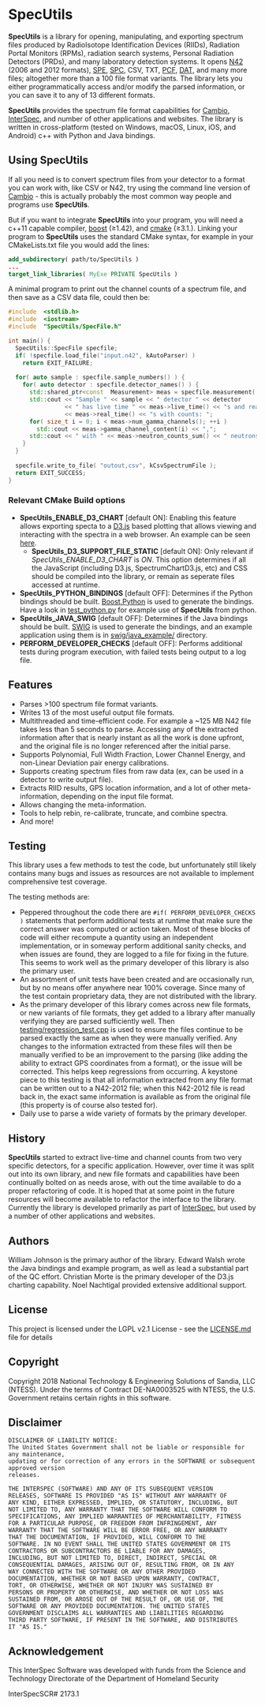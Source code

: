 # SpecUtils

**SpecUtils** is a library for opening, manipulating, and exporting spectrum files produced by RadioIsotope Identification Devices (RIIDs), Radiation Portal Monitors (RPMs), radiation search systems, Personal Radiation Detectors (PRDs), and many laboratory detection systems.
It opens [N42](https://www.nist.gov/programs-projects/ansiieee-n4242-standard) (2006 and 2012 formats), [SPE](https://inis.iaea.org/collection/NCLCollectionStore/_Public/32/042/32042415.pdf), [SPC](https://web.archive.org/web/20160418031030/www.ortec-online.com/download/ortec-software-file-structure-manual.pdf), CSV, TXT, [PCF](https://www.osti.gov/biblio/1378172-pcf-file-format), [DAT](https://www.aseg.org.au/sites/default/files/gr-135.pdf), and many more files; altogether more than a 100 file format variants.  The library lets you either programmatically access and/or modify the parsed information, or you can save it to any of 13 different formats.

**SpecUtils** provides the spectrum file format capabilities for [Cambio](https://hekili.ca.sandia.gov/cambio/), [InterSpec](https://github.com/sandialabs/InterSpec), and number of other applications and websites.  The library is written in cross-platform (tested on Windows, macOS, Linux, iOS, and Android) c++ with Python and Java bindings.

## Using SpecUtils
If all you need is to convert spectrum files from your detector to a format you can work with, like CSV or N42, try using the command line version of  [Cambio](https://hekili.ca.sandia.gov/cambio/) - this is actually probably the most common way people and programs use **SpecUtils**.

But if you want to integrate **SpecUtils** into your program, you will need a c++11 capable compiler, [boost](https://www.boost.org/) (&ge;1.42), and [cmake](https://cmake.org/) (&ge;3.1.).   Linking your program to **SpecUtils** uses the standard CMake syntax, for example in your CMakeLists.txt file you would add the lines:

```CMake
add_subdirectory( path/to/SpecUtils )
...
target_link_libraries( MyExe PRIVATE SpecUtils )
```

A minimal program to print out the channel counts of a spectrum file, and then save as a CSV data file, could then be:
```c++
#include  <stdlib.h>
#include  <iostream>
#include  "SpecUtils/SpecFile.h"

int main() {
  SpecUtils::SpecFile specfile;
  if( !specfile.load_file("input.n42", kAutoParser) )
    return EXIT_FAILURE;
    
  for( auto sample : specfile.sample_numbers() ) {
    for( auto detector : specfile.detector_names() ) {
      std::shared_ptr<const  Measurement> meas = specfile.measurement( sample, detector );
      std::cout << "Sample " << sample << " detector " << detector
                << " has live time " << meas->live_time() << "s and real time "
                << meas->real_time() << "s with counts: ";
      for( size_t i = 0; i < meas->num_gamma_channels(); ++i )
        std::cout << meas->gamma_channel_content(i) << ",";
      std::cout << " with " << meas->neutron_counts_sum() << " neutrons" << std::endl;
    }
  }
  
  specfile.write_to_file( "outout,csv", kCsvSpectrumFile );
  return EXIT_SUCCESS;
}
``` 


### Relevant CMake Build options
* **SpecUtils_ENABLE_D3_CHART** [default ON]: Enabling this feature allows exporting specta to a [D3.js](https://d3js.org/) based plotting that allows viewing and interacting with the spectra in a web browser.  An example can be seen [here](https://github.com/sandialabs/specutils/tree/master/examples/d3_chart_example/self_contained_example.html).
	* **SpecUtils_D3_SUPPORT_FILE_STATIC** [default ON]: Only relevant if *SpecUtils_ENABLE_D3_CHART* is *ON*.  This option determines if all the JavaScript (including D3.js, SpectrumChartD3.js, etc) and CSS should be compiled into the library, or remain as seperate files accessed at runtime.
* **SpecUtils_PYTHON_BINDINGS** [default OFF]: Determines if the Python bindings should be built.  [Boost.Python](https://www.boost.org/doc/libs/1_69_0/libs/python/doc/html/index.html) is used to generate the bindings.  Have a look in [test_python.py](https://github.com/sandialabs/specutils/tree/master/test_python.py) for example use of **SpecUtils** from python.
* **SpecUtils_JAVA_SWIG** [default OFF]:  Determines if the Java bindings should be built.  [SWIG](http://www.swig.org/) is used to generate the bindings, and an example application using them is in [swig/java_example/](https://github.com/sandialabs/specutils/tree/master/swig/java_example/) directory.
* **PERFORM_DEVELOPER_CHECKS** [default OFF]: Performs additional tests during program execution, with failed tests being output to a log file.

## Features
* Parses &gt;100 spectrum file format variants.
* Writes 13 of the most useful output file formats.
* Multithreaded and time-efficient code.  For example a ~125 MB N42 file takes less than 5 seconds to parse.  Accessing any of the extracted information after that is nearly instant as all the work is done upfront, and the original file is no longer referenced after the initial parse.
* Supports Polynomial, Full Width Fraction, Lower Channel Energy, and non-Linear Deviation pair energy calibrations.  
* Supports creating spectrum files from raw data (ex, can be used in a detector to write output file).
* Extracts RIID results, GPS location information, and a lot of other meta-information, depending on the input file format.
* Allows changing the meta-information.
* Tools to help rebin, re-calibrate, truncate, and combine spectra.
* And more!

## Testing
This library uses a few methods to test the code, but unfortunately still likely contains many bugs and issues as resources are not available to implement comprehensive test coverage.

The testing methods are:
* Peppered throughout the code there are `#if( PERFORM_DEVELOPER_CHECKS )` statements that perform additional tests at runtime that make sure the correct answer was computed or action taken.  Most of these blocks of code will either recompute a quantity using an independent implementation, or in someway perform additional sanity checks, and when issues are found, they are logged to a file for fixing in the future.  This seems to work well as the primary developer of this library is also the primary user.
* An assortment of unit tests have been created and are occasionally run, but by no means offer anywhere near 100% coverage.  Since many of the test contain proprietary data, they are not distributed with the library.
* As the primary developer of this library comes across new file formats, or new variants of file formats, they get added to a library after manually verifying they are parsed sufficiently well.  Then [testing/regression_test.cpp](https://github.com/sandialabs/specutils/tree/master/testing/regression_test.cpp) is used to ensure the files continue to be parsed exactly the same as when they were manually verified.  Any changes to the information extracted from these files will then be manually verified to be an improvement to the parsing (like adding the ability to extract GPS coordinates from a format), or the issue will be corrected.  This helps keep regressions from occurring.  A keystone piece to this testing is that all information extracted from any file format can be written out to a N42-2012 file; when this N42-2012 file is read back in, the exact same information is available as from the original file (this property is of course also tested for).
* Daily use to parse a wide variety of formats by the primary developer.


## History
**SpecUtils** started to extract live-time and channel counts from two very specific detectors, for a specific application.  However, over time it was split out into its own library, and new file formats and capabilities have been continually bolted on as needs arose, with out the time available to do a proper refactoring of code.  It is hoped that at some point in the future resources will become available to refactor the interface to the library.  Currently the library is developed primarily as part of [InterSpec](https://github.com/sandialabs/InterSpec), but used by a number of other applications and websites.
  
  

## Authors
William Johnson is the primary author of the library.  Edward Walsh wrote the Java bindings and example program, as well as lead a substantial part of the QC effort.  Christian Morte is the primary developer of the D3.js charting capability. Noel Nachtigal provided extensive additional support.

  

## License
This project is licensed under the LGPL v2.1 License - see the [LICENSE.md](LICENSE.md) file for details

  

## Copyright
Copyright 2018 National Technology & Engineering Solutions of Sandia, LLC (NTESS).
Under the terms of Contract DE-NA0003525 with NTESS, the U.S. Government retains certain rights in this software.

  

## Disclaimer

```
DISCLAIMER OF LIABILITY NOTICE:
The United States Government shall not be liable or responsible for any maintenance,
updating or for correction of any errors in the SOFTWARE or subsequent approved version
releases.
  
THE INTERSPEC (SOFTWARE) AND ANY OF ITS SUBSEQUENT VERSION
RELEASES, SOFTWARE IS PROVIDED "AS IS" WITHOUT ANY WARRANTY OF
ANY KIND, EITHER EXPRESSED, IMPLIED, OR STATUTORY, INCLUDING, BUT
NOT LIMITED TO, ANY WARRANTY THAT THE SOFTWARE WILL CONFORM TO
SPECIFICATIONS, ANY IMPLIED WARRANTIES OF MERCHANTABILITY, FITNESS
FOR A PARTICULAR PURPOSE, OR FREEDOM FROM INFRINGEMENT, ANY
WARRANTY THAT THE SOFTWARE WILL BE ERROR FREE, OR ANY WARRANTY
THAT THE DOCUMENTATION, IF PROVIDED, WILL CONFORM TO THE
SOFTWARE. IN NO EVENT SHALL THE UNITED STATES GOVERNMENT OR ITS
CONTRACTORS OR SUBCONTRACTORS BE LIABLE FOR ANY DAMAGES,
INCLUDING, BUT NOT LIMITED TO, DIRECT, INDIRECT, SPECIAL OR
CONSEQUENTIAL DAMAGES, ARISING OUT OF, RESULTING FROM, OR IN ANY
WAY CONNECTED WITH THE SOFTWARE OR ANY OTHER PROVIDED
DOCUMENTATION, WHETHER OR NOT BASED UPON WARRANTY, CONTRACT,
TORT, OR OTHERWISE, WHETHER OR NOT INJURY WAS SUSTAINED BY
PERSONS OR PROPERTY OR OTHERWISE, AND WHETHER OR NOT LOSS WAS
SUSTAINED FROM, OR AROSE OUT OF THE RESULT OF, OR USE OF, THE
SOFTWARE OR ANY PROVIDED DOCUMENTATION. THE UNITED STATES
GOVERNMENT DISCLAIMS ALL WARRANTIES AND LIABILITIES REGARDING
THIRD PARTY SOFTWARE, IF PRESENT IN THE SOFTWARE, AND DISTRIBUTES
IT "AS IS."

```

  

## Acknowledgement
This InterSpec Software was developed with funds from the Science and Technology Directorate of the Department of Homeland Security

InterSpecSCR# 2173.1

